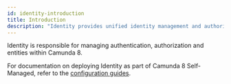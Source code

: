 ```yaml
---
id: identity-introduction
title: Introduction
description: "Identity provides unified identity management and authorizations in the Camunda 8 stack."
---
```


Identity is responsible for managing authentication, authorization and entities within Camunda 8.

For documentation on deploying Identity as part of Camunda 8 Self-Managed, refer to the [configuration guides](/self-managed/identity/what-is-identity.md).
